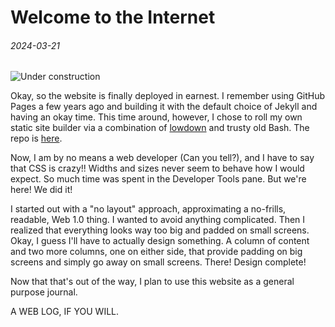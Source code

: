 Welcome to the Internet
=======================
###### 2024-03-21

![Under construction](/assets/images/haharrisonandconstruct.gif)

Okay, so the website is finally deployed in earnest. I remember using GitHub Pages a few years ago and building it with the default choice of Jekyll and having an okay time. This time around, however, I chose to roll my own static site builder via a combination of [lowdown](https://kristaps.bsd.lv/lowdown/) and trusty old Bash. The repo is [here](https://github.com/stove-panini/stove-panini.github.io).

Now, I am by no means a web developer (Can you tell?), and I have to say that CSS is crazy!! Widths and sizes never seem to behave how I would expect. So much time was spent in the Developer Tools pane. But we're here! We did it!

I started out with a "no layout" approach, approximating a no-frills, readable, Web 1.0 thing. I wanted to avoid anything complicated. Then I realized that everything looks way too big and padded on small screens. Okay, I guess I'll have to actually design something. A column of content and two more columns, one on either side, that provide padding on big screens and simply go away on small screens. There! Design complete!

Now that that's out of the way, I plan to use this website as a general purpose journal.

A WEB LOG, IF YOU WILL.
